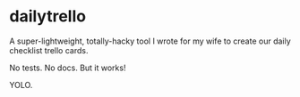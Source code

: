 # dailytrello

A super-lightweight, totally-hacky tool I wrote for my wife to create our daily checklist trello cards.

No tests. No docs. But it works!

YOLO.

